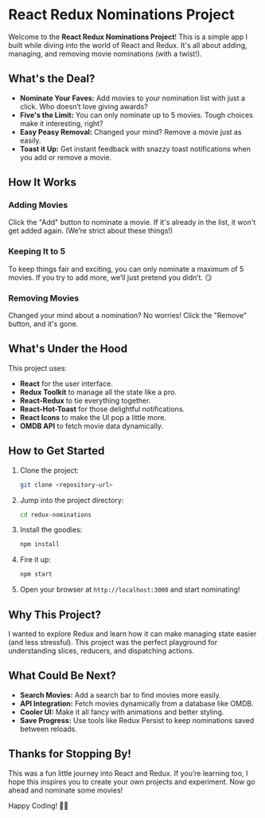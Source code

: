 # React Redux Nominations Project

Welcome to the **React Redux Nominations Project**! This is a simple app I built while diving into the world of React and Redux. It's all about adding, managing, and removing movie nominations (with a twist!).

## What's the Deal?
- **Nominate Your Faves:** Add movies to your nomination list with just a click. Who doesn’t love giving awards?
- **Five's the Limit:** You can only nominate up to 5 movies. Tough choices make it interesting, right?
- **Easy Peasy Removal:** Changed your mind? Remove a movie just as easily.
- **Toast it Up:** Get instant feedback with snazzy toast notifications when you add or remove a movie.

## How It Works
### Adding Movies
Click the "Add" button to nominate a movie. If it's already in the list, it won't get added again. (We’re strict about these things!)

### Keeping It to 5
To keep things fair and exciting, you can only nominate a maximum of 5 movies. If you try to add more, we’ll just pretend you didn’t. 😏

### Removing Movies
Changed your mind about a nomination? No worries! Click the "Remove" button, and it's gone.

## What's Under the Hood
This project uses:
- **React** for the user interface.
- **Redux Toolkit** to manage all the state like a pro.
- **React-Redux** to tie everything together.
- **React-Hot-Toast** for those delightful notifications.
- **React Icons** to make the UI pop a little more.
- **OMDB API** to fetch movie data dynamically.

## How to Get Started
1. Clone the project:
   ```bash
   git clone <repository-url>
   ```
2. Jump into the project directory:
   ```bash
   cd redux-nominations
   ```
3. Install the goodies:
   ```bash
   npm install
   ```
4. Fire it up:
   ```bash
   npm start
   ```
5. Open your browser at `http://localhost:3000` and start nominating!

## Why This Project?
I wanted to explore Redux and learn how it can make managing state easier (and less stressful). This project was the perfect playground for understanding slices, reducers, and dispatching actions.

## What Could Be Next?
- **Search Movies:** Add a search bar to find movies more easily.
- **API Integration:** Fetch movies dynamically from a database like OMDB.
- **Cooler UI:** Make it all fancy with animations and better styling.
- **Save Progress:** Use tools like Redux Persist to keep nominations saved between reloads.

## Thanks for Stopping By!
This was a fun little journey into React and Redux. If you’re learning too, I hope this inspires you to create your own projects and experiment. Now go ahead and nominate some movies!

Happy Coding! 🎥✨

